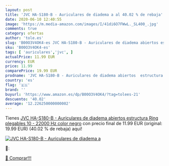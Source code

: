 ```yaml
---
layout: post
title: 'JVC HA-S180-B - Auriculares de diadema a al 40.02 % de rebaja'
date: 2020-06-10 12:40:55
image: 'https://m.media-amazon.com/images/I/41di6O7FWwL._SL400_.jpg'
comments: true
category: ofertas
author: 'tole.es'
slug: 'B00O3V4OK4-es JVC HA-S180-B - Auriculares de diadema abiertos estructura...'
sku: 'B00O3V4OK4-es'
tags: [ 'auriculares','jvc', ]
actualPrice: 11.99 EUR
currency: EUR
price: 11.99
comparePrice: 19.99 EUR
prodname: 'JVC HA-S180-B - Auriculares de diadema abiertos  estructura Ring  plegables  10 - 22000 Hz   color negro'
country: 'es'
flag: '🇪🇸'
brand: ''
buyurl: 'https://www.amazon.es/dp/B00O3V4OK4/?tag=tolees-21'
descuento: '40.02'
average: '12.226250000000002'
---
```


Tienes [JVC HA-S180-B - Auriculares de diadema abiertos  estructura Ring  plegables  10 - 22000 Hz   color negro](https://www.amazon.es/dp/B00O3V4OK4/?tag=tolees-21) con precio final de  11.99 EUR (original: 19.99 EUR) (40.02 %  de rebaja) aqui!

[![JVC HA-S180-B - Auriculares de diadema a](https://m.media-amazon.com/images/I/41di6O7FWwL._SL400_.jpg)](https://www.amazon.es/dp/B00O3V4OK4/?tag=tolees-21)

🔎:


[🛒 Comprar!!!](https://www.amazon.es/dp/B00O3V4OK4/?tag=tolees-21)
